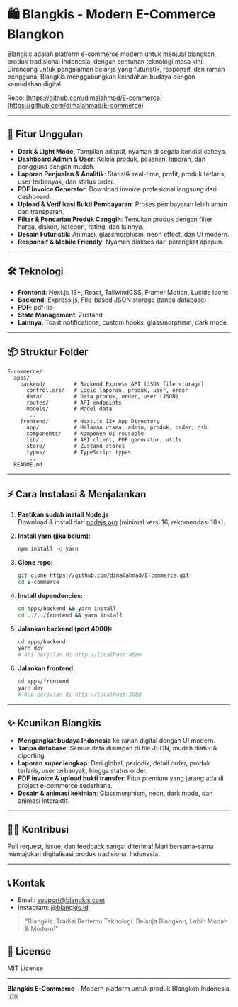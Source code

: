 # 🛍️ Blangkis - Modern E-Commerce Blangkon

Blangkis adalah platform e-commerce modern untuk menjual blangkon, produk tradisional Indonesia, dengan sentuhan teknologi masa kini. Dirancang untuk pengalaman belanja yang futuristik, responsif, dan ramah pengguna, Blangkis menggabungkan keindahan budaya dengan kemudahan digital.

Repo: [https://github.com/dimalahmad/E-commerce](https://github.com/dimalahmad/E-commerce)

---

## 🚀 Fitur Unggulan
- **Dark & Light Mode**: Tampilan adaptif, nyaman di segala kondisi cahaya.
- **Dashboard Admin & User**: Kelola produk, pesanan, laporan, dan pengguna dengan mudah.
- **Laporan Penjualan & Analitik**: Statistik real-time, profit, produk terlaris, user terbanyak, dan status order.
- **PDF Invoice Generator**: Download invoice profesional langsung dari dashboard.
- **Upload & Verifikasi Bukti Pembayaran**: Proses pembayaran lebih aman dan transparan.
- **Filter & Pencarian Produk Canggih**: Temukan produk dengan filter harga, diskon, kategori, rating, dan lainnya.
- **Desain Futuristik**: Animasi, glassmorphism, neon effect, dan UI modern.
- **Responsif & Mobile Friendly**: Nyaman diakses dari perangkat apapun.

---

## 🛠️ Teknologi
- **Frontend**: Next.js 13+, React, TailwindCSS, Framer Motion, Lucide Icons
- **Backend**: Express.js, File-based JSON storage (tanpa database)
- **PDF**: pdf-lib
- **State Management**: Zustand
- **Lainnya**: Toast notifications, custom hooks, glassmorphism, dark mode

---

## 📦 Struktur Folder
```
E-commerce/
  apps/
    backend/         # Backend Express API (JSON file storage)
      controllers/   # Logic laporan, produk, user, order
      data/          # Data produk, order, user (JSON)
      routes/        # API endpoints
      models/        # Model data
      ...
    frontend/        # Next.js 13+ App Directory
      app/           # Halaman utama, admin, produk, order, dsb
      components/    # Komponen UI reusable
      lib/           # API client, PDF generator, utils
      store/         # Zustand stores
      types/         # TypeScript types
      ...
  README.md
```

---

## ⚡ Cara Instalasi & Menjalankan

1. **Pastikan sudah install Node.js**  
   Download & install dari [nodejs.org](https://nodejs.org/) (minimal versi 16, rekomendasi 18+).

2. **Install yarn (jika belum):**
   ```bash
   npm install -g yarn
   ```

3. **Clone repo:**
   ```bash
   git clone https://github.com/dimalahmad/E-commerce.git
   cd E-commerce
   ```

4. **Install dependencies:**
   ```bash
   cd apps/backend && yarn install
   cd ../../frontend && yarn install
   ```

5. **Jalankan backend (port 4000):**
   ```bash
   cd apps/backend
   yarn dev
   # API berjalan di http://localhost:4000
   ```

6. **Jalankan frontend:**
   ```bash
   cd apps/frontend
   yarn dev
   # App berjalan di http://localhost:3000
   ```

---

## ✨ Keunikan Blangkis
- **Mengangkat budaya Indonesia** ke ranah digital dengan UI modern.
- **Tanpa database**: Semua data disimpan di file JSON, mudah diatur & diporting.
- **Laporan super lengkap**: Dari global, periodik, detail order, produk terlaris, user terbanyak, hingga status order.
- **PDF invoice & upload bukti transfer**: Fitur premium yang jarang ada di project e-commerce sederhana.
- **Desain & animasi kekinian**: Glassmorphism, neon, dark mode, dan animasi interaktif.

---

## 👨‍💻 Kontribusi
Pull request, issue, dan feedback sangat diterima! Mari bersama-sama memajukan digitalisasi produk tradisional Indonesia.

---

## 📞 Kontak
- Email: support@blangkis.com
- Instagram: [@blangkis.id](https://instagram.com)


> "Blangkis: Tradisi Bertemu Teknologi. Belanja Blangkon, Lebih Mudah & Modern!"


## 📝 License

MIT License

---

**Blangkis E-Commerce** - Modern platform untuk produk Blangkon Indonesia 🇮🇩 
 
 
 
 
 
 
 